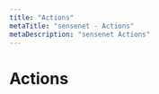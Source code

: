 ```yaml
---
title: "Actions"
metaTitle: "sensenet - Actions"
metaDescription: "sensenet Actions"
---
```


# Actions
